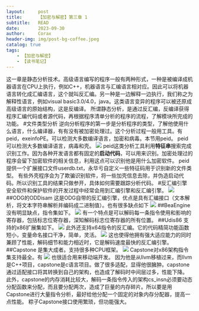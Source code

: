 ```yaml
---
layout:     post
title:      【加密与解密】第三章 1
subtitle:   READ
date:       2023-09-30
author:     Corax
header-img: img/post-bg-coffee.jpeg
catalog: true
tags:
    - 【加密与解密】
    - 【读书笔记】
---
```


这一章是静态分析技术。高级语言编写的程序一般有两种形式，一种是被编译成机器语言在CPU上执行，例如C++，机器语言与汇编语言相对应。因此可以将机器语言转化成汇编语言，这个就叫反汇编。另一种是一边解释一边执行，我们称之为解释性语言，例如visual basic3.0/4.0，java。这类语言变异的程序可以被还原成高级语言的原始结构，这是反编译。
所谓静态分析，是通过反汇编，反编译获得程序汇编代码或者源代码，再根据程序清单分析的程序的流程，了解模块所完成的功能。
#文件类型分析
逆向分析程序的第一步是分析程序的类型，了解他使用什么语言，什么编译器，有有没有被加密处理过。这个分析过程一般用工具。有peid，exeinfoPE。可以检测大多数编译语言，加密和病毒。本节用peid。
peid可以检测大多数编译语言，病毒和壳。
![](https://typora-1321221957.cos.ap-shanghai.myqcloud.com/image1/202311021130681.png)
peid这类分析工具利用**特征串**搜索完成识别工作。因为各种开发语言都有固定的**启动代码**，可以用来识别。加密处理过的程序会留下加密软件的相关信息，利用这点可以识别他是用什么加密软件。
peid提供一个扩展接口文件userdb.txt，永华亏自定义一些特征码用于识别新的文件类型。
有些外壳程序会为了欺骗识别软件，将一些加壳信息去除，并伪造启动代码。所以识别工具的结果只做参开，具体如何需要跟踪分析代码。
#反汇编引擎
安全软件和保护软件的开发过程中经常会用到汇编引擎和反汇编引擎。
![](https://typora-1321221957.cos.ap-shanghai.myqcloud.com/image1/202311021130682.png)
##ODG的ODDisam
这是ODG自带的反汇编引擎，优点是具有汇编接口（文本解析，将文本字符串解析并编码成二进制值）。也有很多缺点如下
![](https://typora-1321221957.cos.ap-shanghai.myqcloud.com/image1/202311021130683.png)
##BeaEngine
没有明显缺点，指令集如下。
![](https://typora-1321221957.cos.ap-shanghai.myqcloud.com/image1/202311021130684.png)
有一个特点是可以解码每一条指令使用和影响的寄存器，包括标志位寄存器，深知解码标志位寄存器的所有位置。
##Udis86
支持的x86扩展集如下。
![](https://typora-1321221957.cos.ap-shanghai.myqcloud.com/image1/202311021130685.png)
此外还支持x64指令的反汇编。它的代码精简功能函数短小，变量命名接口干净，简单，灵活。
![](https://typora-1321221957.cos.ap-shanghai.myqcloud.com/image1/202311021130686.png)
这也使得他拥有强大适应能力的同时兼顾了性能，解码细节和能力相近时，它是解码速度最快的反汇编引擎。
##Capstone
是集大成者。支持很多种CPU框架。
![](https://typora-1321221957.cos.ap-shanghai.myqcloud.com/image1/202311021130687.png)
Capstone对x86架构指令集支持最全。有
![](https://typora-1321221957.cos.ap-shanghai.myqcloud.com/image1/202311021130688.png)
也很适合用来移动端开发。
因为他是从llvm移植过来，而llvm是C++项目，capstone是c语言项目。做了很多适配，显得他很臃肿。capstone通过适配接口将其转换到自己的架构，也造成了解码时中间层过多，性能下降。
此外，capstone的内存消耗比较大，解码一条指令传入的架构cs_insn必须要动态分配函数来分配，而且要分配两次，造成了巨量的内存碎片。所以要是用Capstone进行大量指令分析，最好给他分配一个固定的对象内存分配器，提高一点性能。
粽子Capstone接口使用繁琐，但功能强大。

